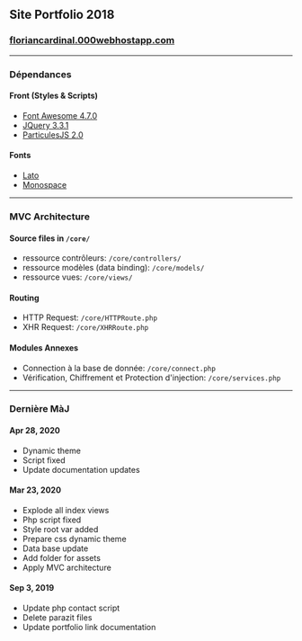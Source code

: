 ## Site Portfolio 2018

### [floriancardinal.000webhostapp.com](https://floriancardinal.000webhostapp.com/)

---

### Dépendances

#### Front (Styles & Scripts)
* [Font Awesome 4.7.0](https://fontawesome.com/how-to-use/on-the-web/referencing-icons/basic-use)
* [JQuery 3.3.1](https://api.jquery.com/)
* [ParticulesJS 2.0](https://github.com/VincentGarreau/particles.js/)

#### Fonts
* [Lato](http://www.latofonts.com/lato-free-fonts/)
* [Monospace](https://fontmeme.com/polices/police-monospace/)

---

### MVC Architecture

#### Source files in `/core/`
* ressource contrôleurs: `/core/controllers/`
* ressource modèles (data binding): `/core/models/`
* ressource vues: `/core/views/`

#### Routing
* HTTP Request: `/core/HTTPRoute.php`
* XHR Request: `/core/XHRRoute.php`

#### Modules Annexes
* Connection à la base de donnée: `/core/connect.php`
* Vérification, Chiffrement et Protection d'injection: `/core/services.php`

---

### Dernière MàJ

#### Apr 28, 2020
* Dynamic theme
* Script fixed
* Update documentation updates

#### Mar 23, 2020
* Explode all index views
* Php script fixed
* Style root var added
* Prepare css dynamic theme
* Data base update
* Add folder for assets
* Apply MVC architecture

#### Sep 3, 2019
* Update php contact script
* Delete parazit files
* Update portfolio link documentation
